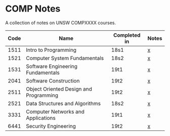 # COMP Notes

A collection of notes on UNSW COMPXXXX courses.

| Code  | Name                                      | Completed in  | Notes                                                     |
| ---   | ---                                       | ---           | ---                                                       |
| 1511  | Intro to Programming                      | 18s1          | [x](COMP1511-Intro-to-Programming.pdf)                    |
| 1521  | Computer System Fundamentals              | 18s2          | [x](COMP1521-Computer-System-Fundamentals.pdf)            |
| 1531  | Software Engineering Fundamentals         | 19t1          | [x](COMP1531-Software-Engineering-Fundamentals.pdf)       |
| 2041  | Software Construction                     | 19t2          | [x](COMP2041-Software-Construction.pdf)                   |
| 2511  | Object Oriented Design and Programming    | 19t2          | [x](COMP2511-Object-Oriented-Design-and-Programming.pdf)  |
| 2521  | Data Structures and Algorithms            | 18s2          | [x](COMP2521-Data-Structures-and-Algorithms.pdf)          |
| 3331  | Computer Networks and Applications        | 19t1          | [x](COMP3331-Computer-Networks-and-Applications.pdf)      |
| 6441  | Security Engineering                      | 19t2          | [x](COMP6441-Security-Engineering.pdf)                    |

